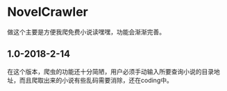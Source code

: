 # NovelCrawler
做这个主要是方便我爬免费小说读嘿嘿，功能会渐渐完善。
## 1.0-2018-2-14
在这个版本，爬虫的功能还十分简陋，用户必须手动输入所要查询小说的目录地址，而且爬取出来的小说有些乱码需要消除，还在coding中。
